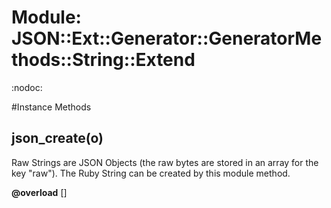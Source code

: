 # Module: JSON::Ext::Generator::GeneratorMethods::String::Extend
    

:nodoc:



#Instance Methods
## json_create(o) [](#method-i-json_create)
Raw Strings are JSON Objects (the raw bytes are stored in an array for the key
"raw"). The Ruby String can be created by this module method.

**@overload** [] 

